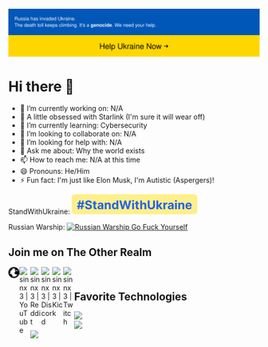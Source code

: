 [![Stand With Ukraine](https://raw.githubusercontent.com/vshymanskyy/StandWithUkraine/main/banner2-direct.svg)](https://stand-with-ukraine.pp.ua)

# Hi there 👋

- 🔭 I’m currently working on: N/A
- 📡 A little obsessed with Starlink (I'm sure it will wear off)
- 🌱 I’m currently learning: Cybersecurity
- 👯 I’m looking to collaborate on: N/A
- 🤔 I’m looking for help with: N/A
- 💬 Ask me about: Why the world exists
- 📫 How to reach me: N/A at this time
- 😄 Pronouns: He/Him
- ⚡ Fun fact: I'm just like Elon Musk, I'm Autistic (Aspergers)!

StandWithUkraine:
[![Stand With Ukraine](https://raw.githubusercontent.com/vshymanskyy/StandWithUkraine/main/badges/StandWithUkraine.svg)](https://stand-with-ukraine.pp.ua)

Russian Warship:
[![Russian Warship Go Fuck Yourself](https://raw.githubusercontent.com/vshymanskyy/StandWithUkraine/main/badges/RussianWarship.svg)](https://stand-with-ukraine.pp.ua)

## Join me on The Other Realm
[<img align="left" alt="sinnx3" width="22px" src="https://raw.githubusercontent.com/iconic/open-iconic/master/svg/globe.svg" />][website]
[<img align="left" alt="sinnx3 | YouTube" width="22px" src="https://cdn.jsdelivr.net/npm/simple-icons@10.0.0/icons/youtube.svg" />][youtube]
[<img align="left" alt="sinnx3 | Reddit" width="22px" src="https://cdn.jsdelivr.net/npm/simple-icons@10.0.0/icons/reddit.svg" />][reddit]
[<img align="left" alt="sinnx3 | Discord" width="22px" src="https://cdn.jsdelivr.net/npm/simple-icons@10.0.0/icons/discord.svg" />][discord]
[<img align="left" alt="sinnx3 | Kick" width="22px" src="https://cdn.jsdelivr.net/npm/simple-icons@10.0.0/icons/kick.svg" />][kick]
[<img align="left" alt="sinnx3 | Twitch" width="22px" src="https://cdn.jsdelivr.net/npm/simple-icons@10.0.0/icons/twitch.svg" />][twitch]

<br>

## Favorite Technologies

[<img src="https://img.shields.io/badge/OS-Linux-informational?style=flat&logo=linux&logoColor=white&color=3282b8">][linux]<br>
[<img src="https://img.shields.io/badge/Editor-VS Code-informational?style=flat&logo=visual-studio-code&logoColor=white&color=3282b8">][vscode]<br>
[<img src="https://img.shields.io/badge/Shell-Bash-informational?style=flat&logo=gnu-bash&logoColor=white&color=3282b8">][bash]<br>

[youtube]: https://www.youtube.com/@ttv_sinnx3
[reddit]: https://www.reddit.com/user/LowEviction
[discord]: https://discord.gg/txkyG2vWFp
[kick]: https://kick.com/sinnx3
[twitch]: https://twitch.tv/sinnx3
[linux]: https://www.linux.org/
[vscode]: https://github.com/microsoft/vscode
[bash]: https://www.gnu.org/software/bash/
[website]: https://dontasktoask.com/

<!--
**sinnx3/sinnx3** is a ✨ _special_ ✨ repository because its `README.md` (this file) appears on your GitHub profile.

Here are some ideas to get you started:

- 🔭 I’m currently working on ...
- 🌱 I’m currently learning ...
- 👯 I’m looking to collaborate on ...
- 🤔 I’m looking for help with ...
- 💬 Ask me about ...
- 📫 How to reach me: ...
- 😄 Pronouns: ...
- ⚡ Fun fact: ...
-->
